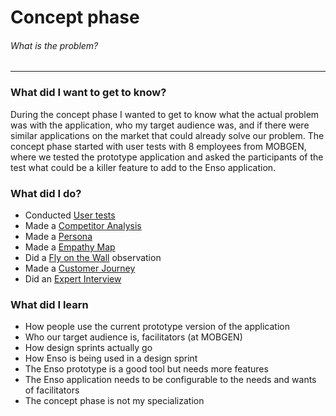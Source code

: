 # Concept phase
###### What is the problem?
---

### What did I want to get to know?
During the concept phase I wanted to get to know what the actual problem was with the application, who my target audience was, and if there were similar applications on the market that could already solve our problem. The concept phase started with user tests with 8 employees from MOBGEN, where we tested the prototype application and asked the participants of the test what could be a killer feature to add to the Enso application.

### What did I do?
* Conducted [User tests](./user-tests.md)
* Made a [Competitor Analysis](./competitor-analysis.md)
* Made a [Persona](./persona.md)
* Made a [Empathy Map](./empathy-map.md)
* Did a [Fly on the Wall](./fly-on-the-wall.md) observation
* Made a [Customer Journey](./customer-journey.md)
* Did an [Expert Interview](./expert-interview.md)

### What did I learn
- How people use the current prototype version of the application
- Who our target audience is, facilitators (at MOBGEN)
- How design sprints actually go
- How Enso is being used in a design sprint
- The Enso prototype is a good tool but needs more features
- The Enso application needs to be configurable to the needs and wants of facilitators
- The concept phase is not my specialization
